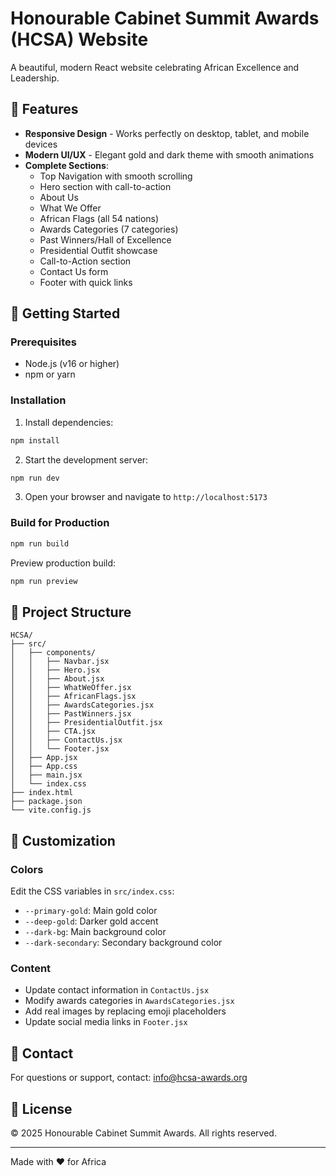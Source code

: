 # Honourable Cabinet Summit Awards (HCSA) Website

A beautiful, modern React website celebrating African Excellence and Leadership.

## 🌟 Features

- **Responsive Design** - Works perfectly on desktop, tablet, and mobile devices
- **Modern UI/UX** - Elegant gold and dark theme with smooth animations
- **Complete Sections**:
  - Top Navigation with smooth scrolling
  - Hero section with call-to-action
  - About Us
  - What We Offer
  - African Flags (all 54 nations)
  - Awards Categories (7 categories)
  - Past Winners/Hall of Excellence
  - Presidential Outfit showcase
  - Call-to-Action section
  - Contact Us form
  - Footer with quick links

## 🚀 Getting Started

### Prerequisites

- Node.js (v16 or higher)
- npm or yarn

### Installation

1. Install dependencies:
```bash
npm install
```

2. Start the development server:
```bash
npm run dev
```

3. Open your browser and navigate to `http://localhost:5173`

### Build for Production

```bash
npm run build
```

Preview production build:
```bash
npm run preview
```

## 📁 Project Structure

```
HCSA/
├── src/
│   ├── components/
│   │   ├── Navbar.jsx
│   │   ├── Hero.jsx
│   │   ├── About.jsx
│   │   ├── WhatWeOffer.jsx
│   │   ├── AfricanFlags.jsx
│   │   ├── AwardsCategories.jsx
│   │   ├── PastWinners.jsx
│   │   ├── PresidentialOutfit.jsx
│   │   ├── CTA.jsx
│   │   ├── ContactUs.jsx
│   │   └── Footer.jsx
│   ├── App.jsx
│   ├── App.css
│   ├── main.jsx
│   └── index.css
├── index.html
├── package.json
└── vite.config.js
```

## 🎨 Customization

### Colors
Edit the CSS variables in `src/index.css`:
- `--primary-gold`: Main gold color
- `--deep-gold`: Darker gold accent
- `--dark-bg`: Main background color
- `--dark-secondary`: Secondary background color

### Content
- Update contact information in `ContactUs.jsx`
- Modify awards categories in `AwardsCategories.jsx`
- Add real images by replacing emoji placeholders
- Update social media links in `Footer.jsx`

## 📧 Contact

For questions or support, contact: info@hcsa-awards.org

## 📝 License

© 2025 Honourable Cabinet Summit Awards. All rights reserved.

---

Made with ❤️ for Africa
